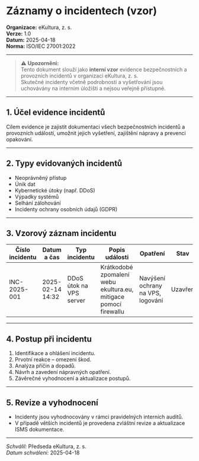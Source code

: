 # Záznamy o incidentech (vzor)
<!--# interni/zaznamy-o-incidentech.md-->

**Organizace:** eKultura, z. s.  
**Verze:** 1.0  
**Datum:** 2025-04-18  
**Norma:** ISO/IEC 27001:2022  

---

> ⚠️ **Upozornění:**  
> Tento dokument slouží jako **interní vzor** evidence bezpečnostních a provozních incidentů v organizaci eKultura, z. s.  
> Skutečné incidenty včetně podrobností a vyšetřování jsou uchovávány na interním úložišti a nejsou veřejně přístupné.

---

## 1. Účel evidence incidentů

Cílem evidence je zajistit dokumentaci všech bezpečnostních incidentů a provozních událostí, umožnit jejich vyšetření, zajištění nápravy a prevenci opakování.

---

## 2. Typy evidovaných incidentů

- Neoprávněný přístup
- Únik dat
- Kybernetické útoky (např. DDoS)
- Výpadky systémů
- Selhání zálohování
- Incidenty ochrany osobních údajů (GDPR)

---

## 3. Vzorový záznam incidentu

| Číslo incidentu | Datum a čas | Typ incidentu | Popis události | Opatření | Stav |
|-----------------|-------------|---------------|----------------|----------|------|
| INC-2025-001 | 2025-02-14 14:32 | DDoS útok na VPS server | Krátkodobé zpomalení webu ekultura.eu, mitigace pomocí firewallu | Navýšení ochrany na VPS, logování | Uzavřen |

---

## 4. Postup při incidentu

1. Identifikace a ohlášení incidentu.
2. Prvotní reakce – omezení škod.
3. Analýza příčin a dopadů.
4. Návrh a zavedení nápravných opatření.
5. Závěrečné vyhodnocení a aktualizace postupů.

---

## 5. Revize a vyhodnocení

- Incidenty jsou vyhodnocovány v rámci pravidelných interních auditů.
- V případě větších incidentů je provedena zvláštní revize a aktualizace ISMS dokumentace.

---

*Schválil:* Předseda eKultura, z. s.  
*Datum schválení:* 2025-04-18
